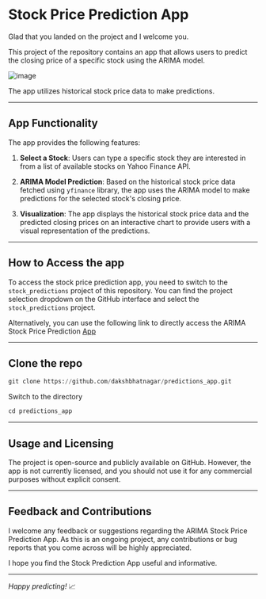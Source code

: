 # Stock Price Prediction App

Glad that you landed on the project and I welcome you. 

This project of the repository contains an app that allows users to predict the closing price of a specific stock using the ARIMA model. 

![image](https://miro.medium.com/v2/resize:fit:1400/format:webp/0*8TlLwpuzTnDreDKn.jpg)

The app utilizes historical stock price data to make predictions.

---

## App Functionality

The app provides the following features:

1. **Select a Stock**: Users can type a specific stock they are interested in from a list of available stocks on Yahoo Finance API.

2. **ARIMA Model Prediction**: Based on the historical stock price data fetched using `yfinance` library, the app uses the ARIMA model to make predictions for the selected stock's closing price.

3. **Visualization**: The app displays the historical stock price data and the predicted closing prices on an interactive chart to provide users with a visual representation of the predictions.

---

## How to Access the app

To access the stock price prediction app, you need to switch to the `stock_predictions` project of this repository. You can find the project selection dropdown on the GitHub interface and select the `stock_predictions` project.

Alternatively, you can use the following link to directly access the ARIMA Stock Price Prediction [App](https://stockpredictions.streamlit.app/)


---

## Clone the repo
```python
git clone https://github.com/dakshbhatnagar/predictions_app.git
```
Switch to the directory

```python
cd predictions_app
```
---

## Usage and Licensing

The project is open-source and publicly available on GitHub. However, the app is not currently licensed, and you should not use it for any commercial purposes without explicit consent.

---

## Feedback and Contributions

I welcome any feedback or suggestions regarding the ARIMA Stock Price Prediction App. As this is an ongoing project, any contributions or bug reports that you come across will be highly appreciated. 

I hope you find the Stock Prediction App useful and informative. 

---

*Happy predicting!* 📈
